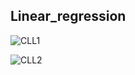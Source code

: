 ## Linear_regression

![CLL1](https://github.com/bochendong/Machine-learning/raw/master/Linear_regression/image/CLL1.png)

![CLL2](https://github.com/bochendong/Machine-learning/raw/master/Linear_regression/image/CLL2.png)
